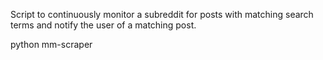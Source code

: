 Script to continuously monitor a subreddit for posts with matching search terms and notify the user of a matching post.


python mm-scraper